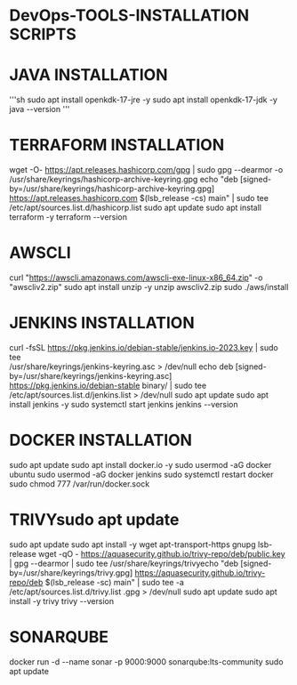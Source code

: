 # DevOps-TOOLS-INSTALLATION SCRIPTS

# JAVA INSTALLATION
'''sh
sudo apt install openkdk-17-jre -y
sudo apt install openkdk-17-jdk -y
java --version
'''
# TERRAFORM INSTALLATION
wget -O- https://apt.releases.hashicorp.com/gpg | sudo gpg --dearmor -o /usr/share/keyrings/hashicorp-archive-keyring.gpg
echo "deb [signed-by=/usr/share/keyrings/hashicorp-archive-keyring.gpg] https://apt.releases.hashicorp.com $(lsb_release -cs) main" | sudo tee /etc/apt/sources.list.d/hashicorp.list
sudo apt update
sudo apt install terraform -y
terraform --version


# AWSCLI
curl "https://awscli.amazonaws.com/awscli-exe-linux-x86_64.zip" -o "awscliv2.zip"
sudo apt install unzip -y
unzip awscliv2.zip
sudo ./aws/install


# JENKINS INSTALLATION
curl -fsSL https://pkg.jenkins.io/debian-stable/jenkins.io-2023.key | sudo tee \
  /usr/share/keyrings/jenkins-keyring.asc > /dev/null
echo deb [signed-by=/usr/share/keyrings/jenkins-keyring.asc] \
  https://pkg.jenkins.io/debian-stable binary/ | sudo tee \
  /etc/apt/sources.list.d/jenkins.list > /dev/null
sudo apt update
sudo apt install jenkins -y
sudo systemctl start jenkins
jenkins --version


# DOCKER INSTALLATION
sudo apt update
sudo apt install docker.io -y
sudo usermod -aG docker ubuntu
sudo usermod -aG docker jenkins
sudo systemctl restart docker
sudo chmod 777 /var/run/docker.sock


# TRIVYsudo apt update
sudo apt update
sudo apt install -y wget apt-transport-https gnupg lsb-release
wget -qO - https://aquasecurity.github.io/trivy-repo/deb/public.key | gpg --dearmor | sudo tee /usr/share/keyrings/trivyecho "deb [signed-by=/usr/share/keyrings/trivy.gpg] https://aquasecurity.github.io/trivy-repo/deb $(lsb_release -sc) main" | sudo tee -a /etc/apt/sources.list.d/trivy.list
.gpg > /dev/null
sudo apt update
sudo apt install -y trivy
trivy --version


# SONARQUBE
docker run -d --name sonar -p 9000:9000 sonarqube:lts-community
sudo apt update
